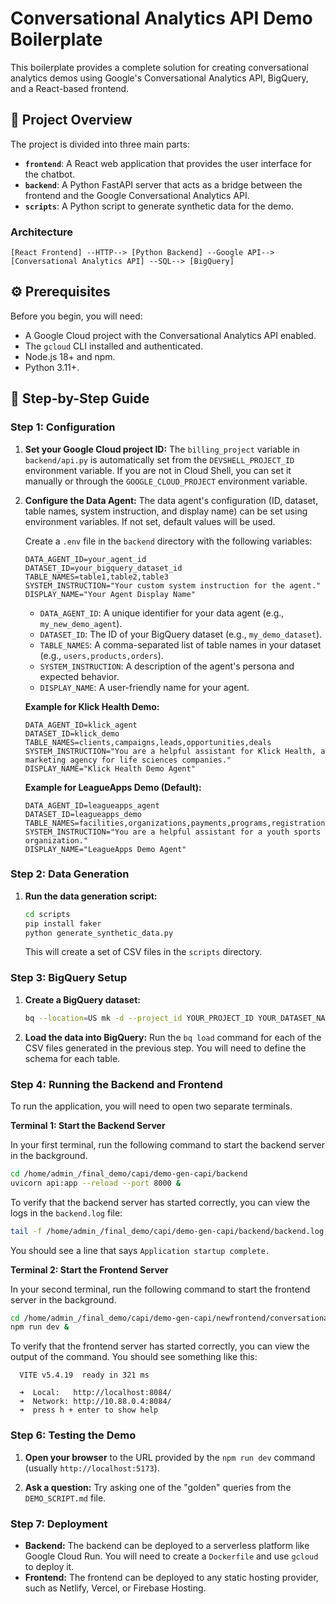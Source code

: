 # Conversational Analytics API Demo Boilerplate

This boilerplate provides a complete solution for creating conversational analytics demos using Google's Conversational Analytics API, BigQuery, and a React-based frontend.

## 🚀 Project Overview

The project is divided into three main parts:

*   **`frontend`**: A React web application that provides the user interface for the chatbot.
*   **`backend`**: A Python FastAPI server that acts as a bridge between the frontend and the Google Conversational Analytics API.
*   **`scripts`**: A Python script to generate synthetic data for the demo.

### Architecture

```
[React Frontend] --HTTP--> [Python Backend] --Google API--> [Conversational Analytics API] --SQL--> [BigQuery]
```

## ⚙️ Prerequisites

Before you begin, you will need:

*   A Google Cloud project with the Conversational Analytics API enabled.
*   The `gcloud` CLI installed and authenticated.
*   Node.js 18+ and npm.
*   Python 3.11+.

## 🚀 Step-by-Step Guide

### Step 1: Configuration

1.  **Set your Google Cloud project ID:**
    The `billing_project` variable in `backend/api.py` is automatically set from the `DEVSHELL_PROJECT_ID` environment variable. If you are not in Cloud Shell, you can set it manually or through the `GOOGLE_CLOUD_PROJECT` environment variable.

2.  **Configure the Data Agent:**
    The data agent's configuration (ID, dataset, table names, system instruction, and display name) can be set using environment variables. If not set, default values will be used.

    Create a `.env` file in the `backend` directory with the following variables:
    ```env
    DATA_AGENT_ID=your_agent_id
    DATASET_ID=your_bigquery_dataset_id
    TABLE_NAMES=table1,table2,table3
    SYSTEM_INSTRUCTION="Your custom system instruction for the agent."
    DISPLAY_NAME="Your Agent Display Name"
    ```
    *   `DATA_AGENT_ID`: A unique identifier for your data agent (e.g., `my_new_demo_agent`).
    *   `DATASET_ID`: The ID of your BigQuery dataset (e.g., `my_demo_dataset`).
    *   `TABLE_NAMES`: A comma-separated list of table names in your dataset (e.g., `users,products,orders`).
    *   `SYSTEM_INSTRUCTION`: A description of the agent's persona and expected behavior.
    *   `DISPLAY_NAME`: A user-friendly name for your agent.

    **Example for Klick Health Demo:**
    ```env
    DATA_AGENT_ID=klick_agent
    DATASET_ID=klick_demo
    TABLE_NAMES=clients,campaigns,leads,opportunities,deals
    SYSTEM_INSTRUCTION="You are a helpful assistant for Klick Health, a marketing agency for life sciences companies."
    DISPLAY_NAME="Klick Health Demo Agent"
    ```

    **Example for LeagueApps Demo (Default):**
    ```env
    DATA_AGENT_ID=leagueapps_agent
    DATASET_ID=leagueapps_demo
    TABLE_NAMES=facilities,organizations,payments,programs,registrations,roles,schedule,team_members,teams,user_roles,users
    SYSTEM_INSTRUCTION="You are a helpful assistant for a youth sports organization."
    DISPLAY_NAME="LeagueApps Demo Agent"
    ```

### Step 2: Data Generation

1.  **Run the data generation script:**
    ```bash
    cd scripts
    pip install faker
    python generate_synthetic_data.py
    ```
    This will create a set of CSV files in the `scripts` directory.

### Step 3: BigQuery Setup

1.  **Create a BigQuery dataset:**
    ```bash
    bq --location=US mk -d --project_id YOUR_PROJECT_ID YOUR_DATASET_NAME
    ```

2.  **Load the data into BigQuery:**
    Run the `bq load` command for each of the CSV files generated in the previous step. You will need to define the schema for each table.

### Step 4: Running the Backend and Frontend

To run the application, you will need to open two separate terminals.

**Terminal 1: Start the Backend Server**

In your first terminal, run the following command to start the backend server in the background.

```bash
cd /home/admin_/final_demo/capi/demo-gen-capi/backend
uvicorn api:app --reload --port 8000 &
```

To verify that the backend server has started correctly, you can view the logs in the `backend.log` file:
```bash
tail -f /home/admin_/final_demo/capi/demo-gen-capi/backend/backend.log
```
You should see a line that says `Application startup complete.`

**Terminal 2: Start the Frontend Server**

In your second terminal, run the following command to start the frontend server in the background.

```bash
cd /home/admin_/final_demo/capi/demo-gen-capi/newfrontend/conversational-api-demo-frontend
npm run dev &
```

To verify that the frontend server has started correctly, you can view the output of the command. You should see something like this:
```
  VITE v5.4.19  ready in 321 ms

  ➜  Local:   http://localhost:8084/
  ➜  Network: http://10.88.0.4:8084/
  ➜  press h + enter to show help
```

### Step 6: Testing the Demo

1.  **Open your browser** to the URL provided by the `npm run dev` command (usually `http://localhost:5173`).

2.  **Ask a question:**
    Try asking one of the "golden" queries from the `DEMO_SCRIPT.md` file.

### Step 7: Deployment

*   **Backend:** The backend can be deployed to a serverless platform like Google Cloud Run. You will need to create a `Dockerfile` and use `gcloud` to deploy it.
*   **Frontend:** The frontend can be deployed to any static hosting provider, such as Netlify, Vercel, or Firebase Hosting.

